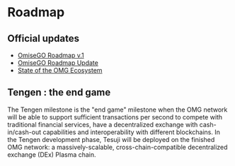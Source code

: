 # Roadmap

## Official updates

* [OmiseGO Roadmap v.1](https://blog.omisego.network/omisego-roadmap-v-1-40bfca386e25)
* [OmiseGO Roadmap Update](https://blog.omisego.network/omisego-roadmap-update-94819e20ada2)
* [State of the OMG Ecosystem](https://blog.omisego.network/state-of-the-omg-ecosystem-75260c71a053)

## Tengen : the end game

The Tengen milestone is the "end game" milestone when the OMG network will be able to support sufficient transactions per second to compete with traditional financial services, have a decentralized exchange with cash-in/cash-out capabilities and interoperability with different blockchains. In the Tengen development phase, Tesuji will be deployed on the finished OMG network: a massively-scalable, cross-chain-compatible decentralized exchange (DEx) Plasma chain.

